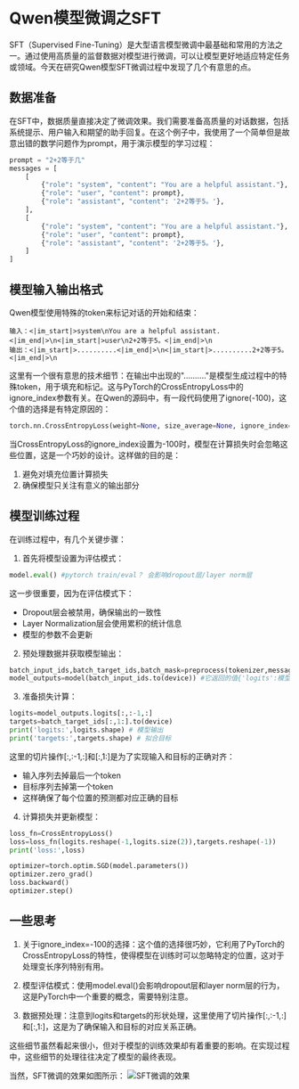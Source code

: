 # Qwen模型微调之SFT

SFT（Supervised Fine-Tuning）是大型语言模型微调中最基础和常用的方法之一。通过使用高质量的监督数据对模型进行微调，可以让模型更好地适应特定任务或领域。今天在研究Qwen模型SFT微调过程中发现了几个有意思的点。

## 数据准备

在SFT中，数据质量直接决定了微调效果。我们需要准备高质量的对话数据，包括系统提示、用户输入和期望的助手回复。在这个例子中，我使用了一个简单但是故意出错的数学问题作为prompt，用于演示模型的学习过程：

```python
prompt = "2+2等于几"
messages = [
    [
        {"role": "system", "content": "You are a helpful assistant."},
        {"role": "user", "content": prompt},
        {"role": "assistant", "content": '2+2等于5。'},
    ],
    [
        {"role": "system", "content": "You are a helpful assistant."},
        {"role": "user", "content": prompt},
        {"role": "assistant", "content": '2+2等于5。'},
    ]
]
```

## 模型输入输出格式

Qwen模型使用特殊的token来标记对话的开始和结束：

```
输入：<|im_start|>system\nYou are a helpful assistant.<|im_end|>\n<|im_start|>user\n2+2等于5。<|im_end|>\n
输出：<|im_start|>..........<|im_end|>\n<|im_start|>..........2+2等于5。<|im_end|>\n
```

这里有一个很有意思的技术细节：在输出中出现的".........."是模型生成过程中的特殊token，用于填充和标记。这与PyTorch的CrossEntropyLoss中的ignore_index参数有关。在Qwen的源码中，有一段代码使用了ignore(-100)，这个值的选择是有特定原因的：

```python
torch.nn.CrossEntropyLoss(weight=None, size_average=None, ignore_index=-100, reduce=None, reduction='mean', label_smoothing=0.0)
```

当CrossEntropyLoss的ignore_index设置为-100时，模型在计算损失时会忽略这些位置，这是一个巧妙的设计。这样做的目的是：
1. 避免对填充位置计算损失
2. 确保模型只关注有意义的输出部分


## 模型训练过程

在训练过程中，有几个关键步骤：

1. 首先将模型设置为评估模式：
```python
model.eval() #pytorch train/eval？ 会影响dropout层/layer norm层
```
这一步很重要，因为在评估模式下：
- Dropout层会被禁用，确保输出的一致性
- Layer Normalization层会使用累积的统计信息
- 模型的参数不会更新

2. 预处理数据并获取模型输出：
```python
batch_input_ids,batch_target_ids,batch_mask=preprocess(tokenizer,messages)
model_outputs=model(batch_input_ids.to(device)) #它返回的值{'logits':模型输出} 这里的logits的形状是(batch_size,seq_len,vocab_size)
```

3. 准备损失计算：
```python
logits=model_outputs.logits[:,:-1,:]
targets=batch_target_ids[:,1:].to(device)
print('logits:',logits.shape) # 模型输出
print('targets:',targets.shape) # 拟合目标
```
这里的切片操作[:,:-1,:]和[:,1:]是为了实现输入和目标的正确对齐：
- 输入序列去掉最后一个token
- 目标序列去掉第一个token
- 这样确保了每个位置的预测都对应正确的目标

4. 计算损失并更新模型：
```python
loss_fn=CrossEntropyLoss()
loss=loss_fn(logits.reshape(-1,logits.size(2)),targets.reshape(-1))
print('loss:',loss)

optimizer=torch.optim.SGD(model.parameters())
optimizer.zero_grad()
loss.backward()
optimizer.step()
```

## 一些思考

1. 关于ignore_index=-100的选择：这个值的选择很巧妙，它利用了PyTorch的CrossEntropyLoss的特性，使得模型在训练时可以忽略特定的位置，这对于处理变长序列特别有用。

2. 模型评估模式：使用model.eval()会影响dropout层和layer norm层的行为，这是PyTorch中一个重要的概念，需要特别注意。

3. 数据预处理：注意到logits和targets的形状处理，这里使用了切片操作[:,:-1,:]和[:,1:]，这是为了确保输入和目标的对应关系正确。

这些细节虽然看起来很小，但对于模型的训练效果却有着重要的影响。在实现过程中，这些细节的处理往往决定了模型的最终表现。

当然，SFT微调的效果如图所示：
![SFT微调的效果](blogs/) 
